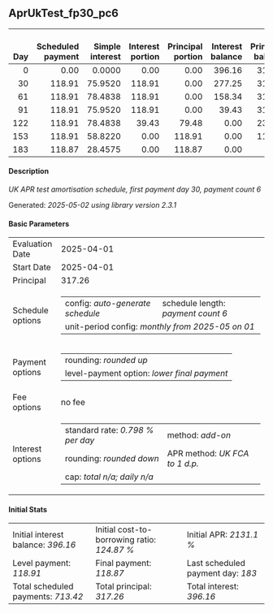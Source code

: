 <h2>AprUkTest_fp30_pc6</h2>
<table>
    <thead style="vertical-align: bottom;">
        <th style="text-align: right;">Day</th>
        <th style="text-align: right;">Scheduled payment</th>
        <th style="text-align: right;">Simple interest</th>
        <th style="text-align: right;">Interest portion</th>
        <th style="text-align: right;">Principal portion</th>
        <th style="text-align: right;">Interest balance</th>
        <th style="text-align: right;">Principal balance</th>
        <th style="text-align: right;">Total simple interest</th>
        <th style="text-align: right;">Total interest</th>
        <th style="text-align: right;">Total principal</th>
    </thead>
    <tr style="text-align: right;">
        <td class="ci00">0</td>
        <td class="ci01" style="white-space: nowrap;">0.00</td>
        <td class="ci02">0.0000</td>
        <td class="ci03">0.00</td>
        <td class="ci04">0.00</td>
        <td class="ci05">396.16</td>
        <td class="ci06">317.26</td>
        <td class="ci07">0.0000</td>
        <td class="ci08">0.00</td>
        <td class="ci09">0.00</td>
    </tr>
    <tr style="text-align: right;">
        <td class="ci00">30</td>
        <td class="ci01" style="white-space: nowrap;">118.91</td>
        <td class="ci02">75.9520</td>
        <td class="ci03">118.91</td>
        <td class="ci04">0.00</td>
        <td class="ci05">277.25</td>
        <td class="ci06">317.26</td>
        <td class="ci07">75.9520</td>
        <td class="ci08">118.91</td>
        <td class="ci09">0.00</td>
    </tr>
    <tr style="text-align: right;">
        <td class="ci00">61</td>
        <td class="ci01" style="white-space: nowrap;">118.91</td>
        <td class="ci02">78.4838</td>
        <td class="ci03">118.91</td>
        <td class="ci04">0.00</td>
        <td class="ci05">158.34</td>
        <td class="ci06">317.26</td>
        <td class="ci07">154.4358</td>
        <td class="ci08">237.82</td>
        <td class="ci09">0.00</td>
    </tr>
    <tr style="text-align: right;">
        <td class="ci00">91</td>
        <td class="ci01" style="white-space: nowrap;">118.91</td>
        <td class="ci02">75.9520</td>
        <td class="ci03">118.91</td>
        <td class="ci04">0.00</td>
        <td class="ci05">39.43</td>
        <td class="ci06">317.26</td>
        <td class="ci07">230.3879</td>
        <td class="ci08">356.73</td>
        <td class="ci09">0.00</td>
    </tr>
    <tr style="text-align: right;">
        <td class="ci00">122</td>
        <td class="ci01" style="white-space: nowrap;">118.91</td>
        <td class="ci02">78.4838</td>
        <td class="ci03">39.43</td>
        <td class="ci04">79.48</td>
        <td class="ci05">0.00</td>
        <td class="ci06">237.78</td>
        <td class="ci07">308.8716</td>
        <td class="ci08">396.16</td>
        <td class="ci09">79.48</td>
    </tr>
    <tr style="text-align: right;">
        <td class="ci00">153</td>
        <td class="ci01" style="white-space: nowrap;">118.91</td>
        <td class="ci02">58.8220</td>
        <td class="ci03">0.00</td>
        <td class="ci04">118.91</td>
        <td class="ci05">0.00</td>
        <td class="ci06">118.87</td>
        <td class="ci07">367.6937</td>
        <td class="ci08">396.16</td>
        <td class="ci09">198.39</td>
    </tr>
    <tr style="text-align: right;">
        <td class="ci00">183</td>
        <td class="ci01" style="white-space: nowrap;">118.87</td>
        <td class="ci02">28.4575</td>
        <td class="ci03">0.00</td>
        <td class="ci04">118.87</td>
        <td class="ci05">0.00</td>
        <td class="ci06">0.00</td>
        <td class="ci07">396.1511</td>
        <td class="ci08">396.16</td>
        <td class="ci09">317.26</td>
    </tr>
</table>
<h4>Description</h4>
<p><i>UK APR test amortisation schedule, first payment day 30, payment count 6</i></p>
<p>Generated: <i>2025-05-02 using library version 2.3.1</i></p>
<h4>Basic Parameters</h4>
<table>
    <tr>
        <td>Evaluation Date</td>
        <td>2025-04-01</td>
    </tr>
    <tr>
        <td>Start Date</td>
        <td>2025-04-01</td>
    </tr>
    <tr>
        <td>Principal</td>
        <td>317.26</td>
    </tr>
    <tr>
        <td>Schedule options</td>
        <td>
            <table>
                <tr>
                    <td>config: <i>auto-generate schedule</i></td>
                    <td>schedule length: <i><i>payment count</i> 6</i></td>
                </tr>
                <tr>
                    <td colspan="2" style="white-space: nowrap;">unit-period config: <i>monthly from 2025-05 on 01</i></td>
                </tr>
            </table>
        </td>
    </tr>
    <tr>
        <td>Payment options</td>
        <td>
            <table>
                <tr>
                    <td>rounding: <i>rounded up</i></td>
                </tr>
                <tr>
                    <td>level-payment option: <i>lower&nbsp;final&nbsp;payment</i></td>
                </tr>
            </table>
        </td>
    </tr>
    <tr>
        <td>Fee options</td>
        <td>no fee
        </td>
    </tr>
    <tr>
        <td>Interest options</td>
        <td>
            <table>
                <tr>
                    <td>standard rate: <i>0.798 % per day</i></td>
                    <td>method: <i>add-on</i></td>
                </tr>
                <tr>
                    <td>rounding: <i>rounded down</i></td>
                    <td>APR method: <i>UK FCA to 1 d.p.</i></td>
                </tr>
                <tr>
                    <td colspan="2">cap: <i>total <i>n/a</i>; daily <i>n/a</i></td>
                </tr>
            </table>
        </td>
    </tr>
</table>
<h4>Initial Stats</h4>
<table>
    <tr>
        <td>Initial interest balance: <i>396.16</i></td>
        <td>Initial cost-to-borrowing ratio: <i>124.87 %</i></td>
        <td>Initial APR: <i>2131.1 %</i></td>
    </tr>
    <tr>
        <td>Level payment: <i>118.91</i></td>
        <td>Final payment: <i>118.87</i></td>
        <td>Last scheduled payment day: <i>183</i></td>
    </tr>
    <tr>
        <td>Total scheduled payments: <i>713.42</i></td>
        <td>Total principal: <i>317.26</i></td>
        <td>Total interest: <i>396.16</i></td>
    </tr>
</table>